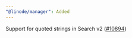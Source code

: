 ```yaml
---
"@linode/manager": Added
---
```


Support for quoted strings in Search v2 ([#10894](https://github.com/linode/manager/pull/10894))
